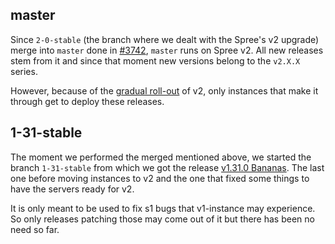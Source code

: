 ## master

Since `2-0-stable` (the branch where we dealt with the Spree's v2 upgrade) merge into `master` done in [#3742](https://github.com/openfoodfoundation/openfoodnetwork/pull/3742), `master` runs on Spree v2. All new releases stem from it and since that moment new versions belong to the `v2.X.X` series.

However, because of the [gradual roll-out](https://community.openfoodnetwork.org/t/ofn-v2-rollout-plan/1619/17) of v2, only instances that make it through get to deploy these releases.

## 1-31-stable

The moment we performed the merged mentioned above, we started the branch `1-31-stable` from which we got the release [v1.31.0 Bananas](https://github.com/openfoodfoundation/openfoodnetwork/releases/tag/v1.31.0). The last one before moving instances to v2 and the one that fixed some things to have the servers ready for v2.

It is only meant to be used to fix s1 bugs that v1-instance may experience. So only releases patching those may come out of it but there has been no need so far.
